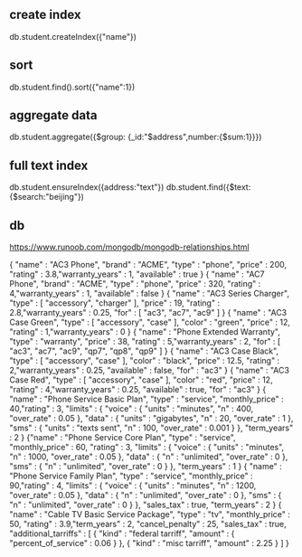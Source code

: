 ## create index
db.student.createIndex({"name"})

## sort
db.student.find().sort({"name":1})

## aggregate data
 db.student.aggregate({$group: {_id:"$address",number:{$sum:1}}})
 
 ## full text index
 db.student.ensureIndex({address:"text"})
 db.student.find({$text:{$search:"beijing"})
 
 ## db
 https://www.runoob.com/mongodb/mongodb-relationships.html



{ "name" : "AC3 Phone", "brand" : "ACME", "type" : "phone", "price" : 200, "rating" : 3.8,"warranty_years" : 1, "available" : true }
{ "name" : "AC7 Phone", "brand" : "ACME", "type" : "phone", "price" : 320, "rating" : 4,"warranty_years" : 1, "available" : false }
{  "name" : "AC3 Series Charger", "type" : [ "accessory", "charger" ], "price" : 19, "rating" : 2.8,"warranty_years" : 0.25, "for" : [ "ac3", "ac7", "ac9" ] }
{ "name" : "AC3 Case Green", "type" : [ "accessory", "case" ], "color" : "green", "price" : 12, "rating" : 1,"warranty_years" : 0 }
{ "name" : "Phone Extended Warranty", "type" : "warranty", "price" : 38, "rating" : 5,"warranty_years" : 2, "for" : [ "ac3", "ac7", "ac9", "qp7", "qp8", "qp9" ] }
{ "name" : "AC3 Case Black", "type" : [ "accessory", "case" ], "color" : "black", "price" : 12.5, "rating" : 2,"warranty_years" : 0.25, "available" : false, "for" : "ac3" }
{ "name" : "AC3 Case Red", "type" : [ "accessory", "case" ], "color" : "red", "price" : 12, "rating" : 4,"warranty_years" : 0.25, "available" : true, "for" : "ac3" }
{ "name" : "Phone Service Basic Plan", "type" : "service", "monthly_price" : 40,"rating" : 3, "limits" : { "voice" : { "units" : "minutes", "n" : 400, "over_rate" : 0.05 }, "data" : { "units" : "gigabytes", "n" : 20, "over_rate" : 1 }, "sms" : { "units" : "texts sent", "n" : 100, "over_rate" : 0.001 } }, "term_years" : 2 }
{"name" : "Phone Service Core Plan", "type" : "service", "monthly_price" : 60, "rating" : 3, "limits" : { "voice" : { "units" : "minutes", "n" : 1000, "over_rate" : 0.05 }, "data" : { "n" : "unlimited", "over_rate" : 0 }, "sms" : { "n" : "unlimited", "over_rate" : 0 } }, "term_years" : 1 }
{ "name" : "Phone Service Family Plan", "type" : "service", "monthly_price" : 90,"rating" : 4, "limits" : { "voice" : { "units" : "minutes", "n" : 1200, "over_rate" : 0.05 }, "data" : { "n" : "unlimited", "over_rate" : 0 }, "sms" : { "n" : "unlimited", "over_rate" : 0 } }, "sales_tax" : true, "term_years" : 2 }
{ "name" : "Cable TV Basic Service Package", "type" : "tv", "monthly_price" : 50, "rating" : 3.9,"term_years" : 2, "cancel_penalty" : 25, "sales_tax" : true, "additional_tarriffs" : [ { "kind" : "federal tarriff", "amount" : { "percent_of_service" : 0.06 } }, { "kind" : "misc tarriff", "amount" : 2.25 } ] }


